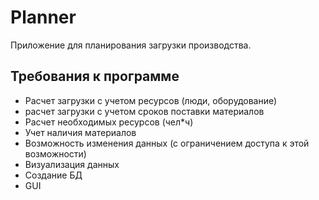 # Planner

Приложение для планирования загрузки производства.

## Требования к программе

+ Расчет загрузки с учетом ресурсов (люди, оборудование)
+ расчет загрузки с учетом сроков поставки материалов
+ Расчет необходимых ресурсов (чел*ч)
+ Учет наличия материалов
+ Возможность изменения данных (с ограничением доступа к этой возможности)
+ Визуализация данных
+ Создание БД
+ GUI
